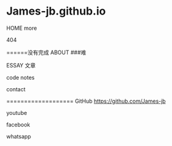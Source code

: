 # James-jb.github.io


HOME
more

404

======没有完成
ABOUT ###难

ESSAY 文章

code notes

contact

===================
GitHub
https://github.com/James-jb

youtube


facebook


whatsapp

